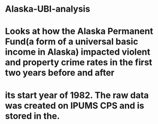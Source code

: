 # Alaska-UBI-analysis
# Looks at how the Alaska Permanent Fund(a form of a universal basic income in Alaska) impacted violent and property crime rates in the first two years before and after
# its start year of 1982. The raw data was created on IPUMS CPS and is stored in the.
